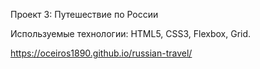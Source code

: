 Проект 3: Путешествие по России

Используемые технологии: HTML5, CSS3, Flexbox, Grid.


https://oceiros1890.github.io/russian-travel/